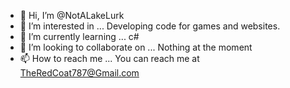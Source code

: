 - 👋 Hi, I’m @NotALakeLurk
- 👀 I’m interested in ... Developing code for games and websites.
- 🌱 I’m currently learning ... c#
- 💞️ I’m looking to collaborate on ... Nothing at the moment
- 📫 How to reach me ... You can reach me at TheRedCoat787@Gmail.com

<!---
NotALakeLurk/NotALakeLurk is a ✨ special ✨ repository because its `README.md` (this file) appears on your GitHub profile.
You can click the Preview link to take a look at your changes.
--->

